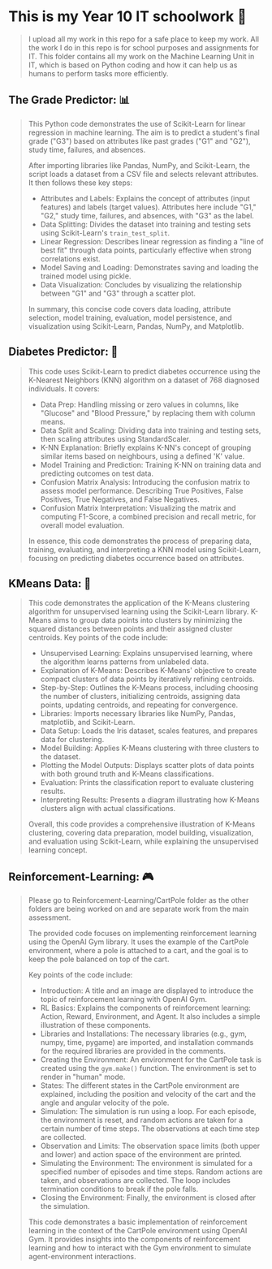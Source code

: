 # This is my Year 10 IT schoolwork 📖

> I upload all my work in this repo for a safe place to keep my work. All the work I do in this repo is for school purposes and assignments for IT. This folder contains all my work on the Machine Learning Unit in IT, which is based on Python coding and how it can help us as humans to perform tasks more efficiently.

## The Grade Predictor: 📊

> This Python code demonstrates the use of Scikit-Learn for linear regression in machine learning. The aim is to predict a student's final grade ("G3") based on attributes like past grades ("G1" and "G2"), study time, failures, and absences.
>
> After importing libraries like Pandas, NumPy, and Scikit-Learn, the script loads a dataset from a CSV file and selects relevant attributes. It then follows these key steps:
>
> - Attributes and Labels: Explains the concept of attributes (input features) and labels (target values). Attributes here include "G1," "G2," study time, failures, and absences, with "G3" as the label.
> - Data Splitting: Divides the dataset into training and testing sets using Scikit-Learn's `train_test_split`.
> - Linear Regression: Describes linear regression as finding a "line of best fit" through data points, particularly effective when strong correlations exist.
> - Model Saving and Loading: Demonstrates saving and loading the trained model using pickle.
> - Data Visualization: Concludes by visualizing the relationship between "G1" and "G3" through a scatter plot.
>
> In summary, this concise code covers data loading, attribute selection, model training, evaluation, model persistence, and visualization using Scikit-Learn, Pandas, NumPy, and Matplotlib.

## Diabetes Predictor: 💉

> This code uses Scikit-Learn to predict diabetes occurrence using the K-Nearest Neighbors (KNN) algorithm on a dataset of 768 diagnosed individuals. It covers:
>
> - Data Prep: Handling missing or zero values in columns, like "Glucose" and "Blood Pressure," by replacing them with column means.
> - Data Split and Scaling: Dividing data into training and testing sets, then scaling attributes using StandardScaler.
> - K-NN Explanation: Briefly explains K-NN's concept of grouping similar items based on neighbours, using a defined 'K' value.
> - Model Training and Prediction: Training K-NN on training data and predicting outcomes on test data.
> - Confusion Matrix Analysis: Introducing the confusion matrix to assess model performance. Describing True Positives, False Positives, True Negatives, and False Negatives.
> - Confusion Matrix Interpretation: Visualizing the matrix and computing F1-Score, a combined precision and recall metric, for overall model evaluation.
>
> In essence, this code demonstrates the process of preparing data, training, evaluating, and interpreting a KNN model using Scikit-Learn, focusing on predicting diabetes occurrence based on attributes.

## KMeans Data: 🧩

> This code demonstrates the application of the K-Means clustering algorithm for unsupervised learning using the Scikit-Learn library. K-Means aims to group data points into clusters by minimizing the squared distances between points and their assigned cluster centroids. Key points of the code include:
>
> - Unsupervised Learning: Explains unsupervised learning, where the algorithm learns patterns from unlabeled data.
> - Explanation of K-Means: Describes K-Means' objective to create compact clusters of data points by iteratively refining centroids.
> - Step-by-Step: Outlines the K-Means process, including choosing the number of clusters, initializing centroids, assigning data points, updating centroids, and repeating for convergence.
> - Libraries: Imports necessary libraries like NumPy, Pandas, matplotlib, and Scikit-Learn.
> - Data Setup: Loads the Iris dataset, scales features, and prepares data for clustering.
> - Model Building: Applies K-Means clustering with three clusters to the dataset.
> - Plotting the Model Outputs: Displays scatter plots of data points with both ground truth and K-Means classifications.
> - Evaluation: Prints the classification report to evaluate clustering results.
> - Interpreting Results: Presents a diagram illustrating how K-Means clusters align with actual classifications.
>
> Overall, this code provides a comprehensive illustration of K-Means clustering, covering data preparation, model building, visualization, and evaluation using Scikit-Learn, while explaining the unsupervised learning concept.

## Reinforcement-Learning: 🎮

> Please go to Reinforcement-Learning/CartPole folder as the other folders are being worked on and are separate work from the main assessment.
>
> The provided code focuses on implementing reinforcement learning using the OpenAI Gym library. It uses the example of the CartPole environment, where a pole is attached to a cart, and the goal is to keep the pole balanced on top of the cart.
>
> Key points of the code include:
>
> - Introduction: A title and an image are displayed to introduce the topic of reinforcement learning with OpenAI Gym.
> - RL Basics: Explains the components of reinforcement learning: Action, Reward, Environment, and Agent. It also includes a simple illustration of these components.
> - Libraries and Installations: The necessary libraries (e.g., gym, numpy, time, pygame) are imported, and installation commands for the required libraries are provided in the comments.
> - Creating the Environment: An environment for the CartPole task is created using the `gym.make()` function. The environment is set to render in "human" mode.
> - States: The different states in the CartPole environment are explained, including the position and velocity of the cart and the angle and angular velocity of the pole.
> - Simulation: The simulation is run using a loop. For each episode, the environment is reset, and random actions are taken for a certain number of time steps. The observations at each time step are collected.
> - Observation and Limits: The observation space limits (both upper and lower) and action space of the environment are printed.
> - Simulating the Environment: The environment is simulated for a specified number of episodes and time steps. Random actions are taken, and observations are collected. The loop includes termination conditions to break if the pole falls.
> - Closing the Environment: Finally, the environment is closed after the simulation.
>
> This code demonstrates a basic implementation of reinforcement learning in the context of the CartPole environment using OpenAI Gym. It provides insights into the components of reinforcement learning and how to interact with the Gym environment to simulate agent-environment interactions.
